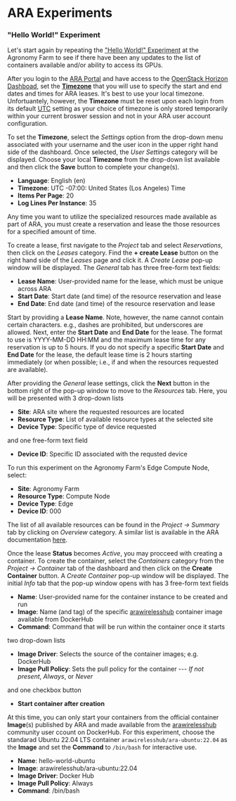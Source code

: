 # ARA Experiments

### "Hello World!" Experiment

Let's start again by repeating the ["Hello World!" Experiment](https://arawireless.readthedocs.io/en/latest/ara_experiments/ara_hello_world.html#hello-world-experiment) at the Agronomy Farm to see if there have been any updates to the list of containers available and/or ability to access its GPUs. 

After you login to the [ARA Portal](https://portal.arawireless.org) and have access to the [OpenStack Horizon Dashboad](https://docs.openstack.org/horizon/latest), set the [**Timezone**](https://arawireless.readthedocs.io/en/latest/getting_started/started_with_ara_portal.html#setting-the-user-time-zone) that you will use to specify the start and end dates and times for ARA leases. It's best to use your local timezone. Unfortuantely, however, the **Timezone** must be reset upon each login from its default [UTC](https://en.wikipedia.org/wiki/Coordinated_Universal_Time) setting as your choice of timezone is only stored temporarily within your current broswer session and not in your ARA user account configuration. 

To set the **Timezone**, select the *Settings* option from the drop-down menu associated with your username and the user icon in the upper right hand side of the dashboard. Once selected, the *User Settings* category will be displayed. Choose your local **Timezone** from the drop-down list available and then click the **Save** button to complete your change(s).

- **Language**: English (en)
- **Timezone**: UTC -07:00: United States (Los Angeles) Time
- **Items Per Page**: 20
- **Log Lines Per Instance**: 35

Any time you want to utilize the specialized resources made available as part of ARA, you must create a reservation and lease the those resources for a specified amount of time. 

To create a lease, first navigate to the *Project* tab and select *Reservations*, then click on the *Leases* category. Find the **+ create Lease** button on the right hand side of the *Leases* page and click it. A *Create Lease* pop-up window will be displayed. The *General* tab has three free-form text fields:

- **Lease Name**: User-provided name for the lease, which must be unique across ARA 
- **Start Date**: Start date (and time) of the resource reservation and lease
- **End Date**: End date (and time) of the resource reservation and lease
  
Start by providing a **Lease Name**. Note, however, the name cannot contain certain characters. e.g., dashes are prohibited, but underscores are allowed. Next, enter the **Start Date** and **End Date** for the lease. The format to use is YYYY-MM-DD HH:MM and the maximum lease time for any reservation is up to 5 hours. If you do not specify a specific **Start Date** and **End Date** for the lease, the default lease time is 2 hours starting immediately (or when possible; i.e., if and when the resources requested are available). 

After providing the *General* lease settings, click the **Next** button in the bottom right of the pop-up window to move to the *Resources* tab. Here, you will be presented with 3 drop-down lists

- **Site**: ARA site where the requested resources are located 
- **Resource Type**: List of available resource types at the selected site
- **Device Type**: Specific type of device requested
  
and one free-form text field

- **Device ID**: Specific ID associated with the requsted device

To run this experiment on the Agronomy Farm's Edge Compute Node, select:

- **Site**: Agronomy Farm
- **Resource Type**: Compute Node
- **Device Type**: Edge
- **Device ID**: 000

The list of all available resources can be found in the *Project -> Summary* tab by clicking on *Overview*  category. A similar list is available in the ARA documentation [here](https://arawireless.readthedocs.io/en/latest/ara_technical_manual/ara_resource_specification.html).

Once the lease **Status** becomes *Active*, you may procceed with creating a container. To create the container, select the *Containers* category from the *Project -> Container* tab of the dashboard and then click on the **Create Container** button. A *Create Container* pop-up window will be displayed. The initial *Info* tab that the pop-up window opens with has 3 free-form text fields

- **Name**: User-provided name for the container instance to be created and run
- **Image**: Name (and tag) of the specific [arawirelesshub](https://hub.docker.com/u/arawirelesshub) container image available from DockerHub
- **Command**: Command that will be run within the container once it starts

two drop-down lists

- **Image Driver**: Selects the source of the container images; e.g. DockerHub
- **Image Pull Policy**: Sets the pull policy for the container --- *If not present*, *Always*, or *Never*

and one checkbox button

- **Start container after creation**

At this time, you can only start your containers from the official container **Image**(s)  published by ARA and made available from the [arawirelesshub](https://hub.docker.com/u/arawirelesshub) community user ccount on DockerHub. For this experiment, choose the standarad Ubuntu 22.04 LTS container `arawirelesshub/ara-ubuntu:22.04` as the **Image** and set the **Command** to `/bin/bash` for interactive use. 

- **Name**: hello-world-ubuntu
- **Image**: arawirelesshub/ara-ubuntu:22.04
- **Image Driver**: Docker Hub
- **Image Pull Policy**: Always
- **Command**: /bin/bash


